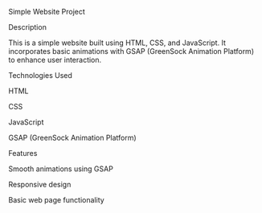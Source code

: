 Simple Website Project

Description

This is a simple website built using HTML, CSS, and JavaScript. It incorporates basic animations with GSAP (GreenSock Animation Platform) to enhance user interaction.

Technologies Used

HTML

CSS

JavaScript

GSAP (GreenSock Animation Platform)

Features

Smooth animations using GSAP

Responsive design

Basic web page functionality